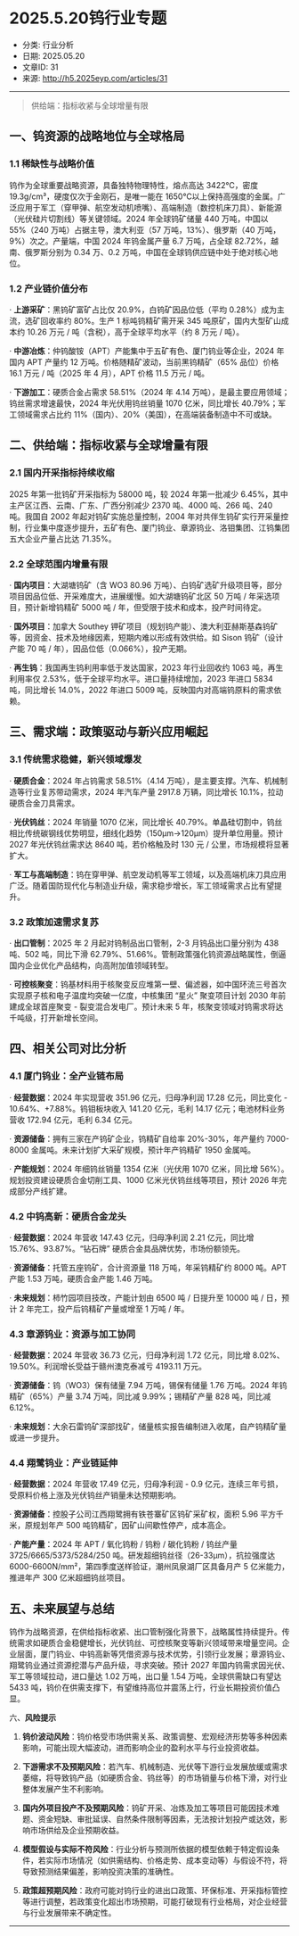 # 2025.5.20钨行业专题
- 分类: 行业分析
- 日期: 2025.05.20
- 文章ID: 31
- 来源: http://h5.2025eyp.com/articles/31

---

> 供给端：指标收紧与全球增量有限

## **一、钨资源的战略地位与全球格局**

### **1.1 稀缺性与战略价值**

钨作为全球重要战略资源，具备独特物理特性，熔点高达 3422℃，密度 19.3g/cm³，硬度仅次于金刚石，是唯一能在 1650℃以上保持高强度的金属。广泛应用于军工（穿甲弹、航空发动机喷嘴）、高端制造（数控机床刀具）、新能源（光伏硅片切割线）等关键领域。2024 年全球钨矿储量 440 万吨，中国以 55%（240 万吨）占据主导，澳大利亚（57 万吨，13%）、俄罗斯（40 万吨，9%）次之。产量端，中国 2024 年钨金属产量 6.7 万吨，占全球 82.72%，越南、俄罗斯分别为 0.34 万、0.2 万吨，中国在全球钨供应链中处于绝对核心地位。

### **1.2 产业链价值分布**

· **上游采矿**：黑钨矿富矿占比仅 20.9%，白钨矿因品位低（平均 0.28%）成为主流，选矿回收率约 80%。生产 1 标吨钨精矿需开采 345 吨原矿，国内大型矿山成本约 10.26 万元 / 吨（含税），高于全球平均水平（约 8 万元 / 吨）。

· **中游冶炼**：仲钨酸铵（APT）产能集中于五矿有色、厦门钨业等企业，2024 年国内 APT 产量约 12 万吨。价格随精矿波动，当前黑钨精矿（65% 品位）价格 16.1 万元 / 吨（2025 年 4 月），APT 价格 11.5 万元 / 吨。

· **下游加工**：硬质合金占需求 58.51%（2024 年 4.14 万吨），是最主要应用领域；钨丝需求增速最快，2024 年光伏用钨丝销量 1070 亿米，同比增长 40.79%；军工领域需求占比约 11%（国内）、20%（美国），在高端装备制造中不可或缺。

## **二、供给端：指标收紧与全球增量有限**

### **2.1 国内开采指标持续收缩**

2025 年第一批钨矿开采指标为 58000 吨，较 2024 年第一批减少 6.45%，其中主产区江西、云南、广东、广西分别减少 2370 吨、4000 吨、266 吨、240 吨。我国自 2002 年起对钨矿实施总量控制，2004 年对共伴生钨矿实行开采量控制，行业集中度逐步提升，五矿有色、厦门钨业、章源钨业、洛钼集团、江钨集团五大企业产量占比达 71.35%。

### **2.2 全球范围内增量有限**

· **国内项目**：大湖塘钨矿（含 WO3 80.96 万吨）、白钨矿选矿升级项目等，部分项目因品位低、开采难度大，进展缓慢。如大湖塘钨矿北区 50 万吨 / 年采选项目，预计新增钨精矿 5000 吨 / 年，但受限于技术和成本，投产时间待定。

· **国外项目**：加拿大 Southey 钾矿项目（规划钨产能）、澳大利亚赫斯基森钨矿等，因资金、技术及地缘因素，短期内难以形成有效供给。如 Sison 钨矿（设计产能 70 吨 / 年），因品位低（0.066%），投产无期。

· **再生钨**：我国再生钨利用率低于发达国家，2023 年行业回收约 1063 吨，再生利用率仅 2.53%，低于全球平均水平。进口量持续增加，2023 年进口 5834 吨，同比增长 14.0%，2022 年进口 5009 吨，反映国内对高端钨原料的需求依赖。

## **三、需求端：政策驱动与新兴应用崛起**

### **3.1 传统需求稳健，新兴领域爆发**

· **硬质合金**：2024 年占钨需求 58.51%（4.14 万吨），是主要支撑。汽车、机械制造等行业复苏带动需求，2024 年汽车产量 2917.8 万辆，同比增长 10.1%，拉动硬质合金刀具需求。

· **光伏钨丝**：2024 年销量 1070 亿米，同比增长 40.79%。单晶硅切割中，钨丝相比传统碳钢线优势明显，细线化趋势（150μm→120μm）提升单位用量。预计 2027 年光伏钨丝需求达 8640 吨，若价格触及时 130 元 / 公里，市场规模将显著扩大。

· **军工与高端制造**：钨在穿甲弹、航空发动机等军工领域，以及高端机床刀具应用广泛。随着国防现代化与制造业升级，需求稳步增长，军工领域需求占比有望提升。

### **3.2 政策加速需求复苏**

· **出口管制**：2025 年 2 月起对钨制品出口管制，2-3 月钨品出口量分别为 438 吨、502 吨，同比下滑 62.79%、51.66%。管制政策强化钨资源战略属性，倒逼国内企业优化产品结构，向高附加值领域转型。

· **可控核聚变**：钨基材料用于核聚变反应堆第一壁、偏滤器，如中国环流三号首次实现原子核和电子温度均突破一亿度，中核集团 “星火” 聚变项目计划 2030 年前建成全球首座聚变 - 裂变混合发电厂。预计未来 5 年，核聚变领域对钨需求将达千吨级，打开新增长空间。

## **四、相关公司对比分析**

### **4.1 厦门钨业：全产业链布局**

· **经营数据**：2024 年实现营收 351.96 亿元，归母净利润 17.28 亿元，同比变化 - 10.64%、+7.88%。钨钼板块收入 141.20 亿元，毛利 14.17 亿元；电池材料业务营收 172.94 亿元，毛利 6.34 亿元。

· **资源储备**：拥有三家在产钨矿企业，钨精矿自给率 20%-30%，年产量约 7000-8000 金属吨。未来计划扩大采矿规模，预计年产钨精矿 1950 金属吨。

· **产能规划**：2024 年细钨丝销量 1354 亿米（光伏用 1070 亿米，同比增 56%）。规划投资建设硬质合金切削工具、1000 亿米光伏钨丝线等项目，预计 2026 年完成部分产线扩建。

### **4.2 中钨高新：硬质合金龙头**

· **经营数据**：2024 年营收 147.43 亿元，归母净利润 2.21 亿元，同比增 15.76%、93.87%。“钻石牌” 硬质合金具品牌优势，市场份额领先。

· **资源储备**：托管五座钨矿，合计资源量 118 万吨，年采钨精矿约 8000 吨。APT 产能 1.53 万吨，硬质合金产能 1.46 万吨。

· **未来规划**：柿竹园项目技改，产能计划由 6500 吨 / 日提升至 10000 吨 / 日，预计 2 年完工，投产后钨精矿产量或增至 1 万吨 / 年。

### **4.3 章源钨业：资源与加工协同**

· **经营数据**：2024 年营收 36.73 亿元，归母净利润 1.72 亿元，同比增 8.02%、19.50%。利润增长受益于赣州澳克泰减亏 4193.11 万元。

· **资源储备**：钨（WO3）保有储量 7.94 万吨，锡保有储量 1.76 万吨。2024 年钨精矿（65%）产量 3.74 万吨，同比减 9.99%；锡精矿产量 828 吨，同比减 6.12%。

· **未来规划**：大余石雷钨矿深部找矿，储量核实报告编制进入收尾，自产钨精矿量或进一步提升。

### **4.4 翔鹭钨业：产业链延伸**

· **经营数据**：2024 年营收 17.49 亿元，归母净利润 - 0.9 亿元，连续三年亏损，受原料价格上涨及光伏钨丝产销量未达预期影响。

· **资源储备**：控股子公司江西翔鹭拥有铁苍寨矿区钨矿采矿权，面积 5.96 平方千米，原规划年产 500 吨钨精矿，因矿山间歇性停产，成本高企。

· **产能产量**：2024 年 APT / 氧化钨粉 / 钨粉 / 碳化钨粉 / 钨丝产量 3725/6665/5373/5284/250 吨。研发超细钨丝径（26-33μm），抗拉强度达 6000-6600N/mm²，第四季度送样验证，潮州凤泉湖厂区具备月产 5 亿米能力，推进年产 300 亿米超细钨丝项目。

## **五、未来展望与总结**

钨作为战略资源，在供给指标收紧、出口管制强化背景下，战略属性持续提升。传统需求如硬质合金稳健增长，光伏钨丝、可控核聚变等新兴领域带来增量空间。企业层面，厦门钨业、中钨高新等凭借资源与技术优势，引领行业发展；章源钨业、翔鹭钨业通过资源挖潜与产品升级，寻求突破。预计 2027 年国内钨需求因光伏、军工等领域拉动，进口量达 1.02 万吨，出口量 1.54 万吨，全球供需缺口有望达 5433 吨，钨价在供需支撑下，有望维持高位并震荡上行，行业长期投资价值凸显。

六、**风险提示**

1. **钨价波动风险**：钨价格受市场供需关系、政策调整、宏观经济形势等多种因素影响，可能出现大幅波动，进而影响企业的盈利水平与行业投资收益。

2. **下游需求不及预期风险**：若汽车、机械制造、光伏等下游行业发展放缓或需求萎缩，将导致钨产品（如硬质合金、钨丝等）的市场销量与价格下滑，对行业整体发展产生不利影响。

3. **国内外项目投产不及预期风险**：钨矿开采、冶炼及加工等项目可能因技术难题、资金短缺、审批延误、自然条件限制等因素，无法按计划投产或达效，影响市场供给及企业预期收益。

4. **模型假设与实际不符风险**：行业分析与预测所依据的模型依赖于特定假设条件，若实际市场情况（如供需结构、价格走势、成本变动等）与假设不符，将导致预测结果偏差，影响投资决策的准确性。

5. **政策超预期风险**：政府可能对钨行业的进出口政策、环保标准、开采指标管控等进行调整，若政策变化超出市场预期，可能打破现有行业格局，对企业经营与行业发展带来不确定性。

** **
